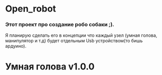 # Open_robot
### Этот проект про создание робо собаки ;). 
Я планирую сделать его в концепции что каждый узел (умная голова, манипулятор и т.д) будет отдельным Usb устройством(то бишь ардуино).
# Умная голова v1.0.0
